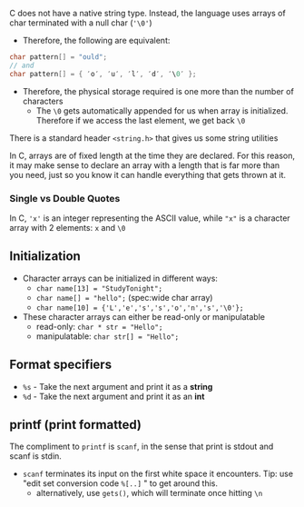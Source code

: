 
C does not have a native string type. Instead, the language uses arrays of char terminated with a null char (`'\0'`)
- Therefore, the following are equivalent:
```c
char pattern[] = "ould";
// and
char pattern[] = { ′o′, ′u′, ′l′, ′d′, ′\0′ };
```
- Therefore, the physical storage required is one more than the number of characters
	- The `\0` gets automatically appended for us when array is initialized. Therefore if we access the last element, we get back `\0`

There is a standard header `<string.h>` that gives us some string utilities

In C, arrays are of fixed length at the time they are declared. For this reason, it may make sense to declare an array with a length that is far more than you need, just so you know it can handle everything that gets thrown at it. 

### Single vs Double Quotes
In C, `'x'` is an integer representing the ASCII value, while `"x"` is a character array with 2 elements: `x` and `\0` 

## Initialization
- Character arrays can be initialized in different ways:
	- `char name[13] = "StudyTonight";`
	- `char name[] = "hello";` (spec:wide char array)
	- `char name[10] = {'L','e','s','s','o','n','s','\0'};`
- These character arrays can either be read-only or manipulatable
	- read-only: `char * str = "Hello";`
	- manipulatable: `char str[] = "Hello";`

## Format specifiers 
- `%s` - Take the next argument and print it as a **string**
- `%d` - Take the next argument and print it as an **int**

## printf (print formatted)
The compliment to `printf` is `scanf`, in the sense that print is stdout and scanf is stdin. 
- `scanf` terminates its input on the first white space it encounters. Tip: use "edit set conversion code `%[..]` " to get around this.
	- alternatively, use `gets()`, which will terminate once hitting `\n`

